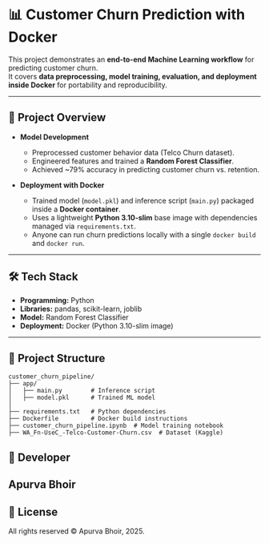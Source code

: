 # 📊 Customer Churn Prediction with Docker

This project demonstrates an **end-to-end Machine Learning workflow** for predicting customer churn.  
It covers **data preprocessing, model training, evaluation, and deployment inside Docker** for portability and reproducibility.  

---

## 🚀 Project Overview

- **Model Development**  
  - Preprocessed customer behavior data (Telco Churn dataset).  
  - Engineered features and trained a **Random Forest Classifier**.  
  - Achieved ~79% accuracy in predicting customer churn vs. retention.  

- **Deployment with Docker**  
  - Trained model (`model.pkl`) and inference script (`main.py`) packaged inside a **Docker container**.  
  - Uses a lightweight **Python 3.10-slim** base image with dependencies managed via `requirements.txt`.  
  - Anyone can run churn predictions locally with a single `docker build` and `docker run`.  

---

## 🛠️ Tech Stack

- **Programming:** Python  
- **Libraries:** pandas, scikit-learn, joblib  
- **Model:** Random Forest Classifier  
- **Deployment:** Docker (Python 3.10-slim image)  

---

## 📂 Project Structure

```plaintext
customer_churn_pipeline/
├── app/
│   ├── main.py        # Inference script
│   ├── model.pkl      # Trained ML model
│
├── requirements.txt   # Python dependencies
├── Dockerfile         # Docker build instructions
├── customer_churn_pipeline.ipynb  # Model training notebook
├── WA_Fn-UseC_-Telco-Customer-Churn.csv  # Dataset (Kaggle)
```
## 👤 Developer
Apurva Bhoir
--- 

## 📜 License
All rights reserved © Apurva Bhoir, 2025.
